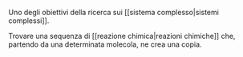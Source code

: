 Uno degli obiettivi della ricerca sui [[sistema complesso|sistemi complessi]].

Trovare una sequenza di [[reazione chimica|reazioni chimiche]] che, partendo da una determinata molecola, ne crea una copia.
